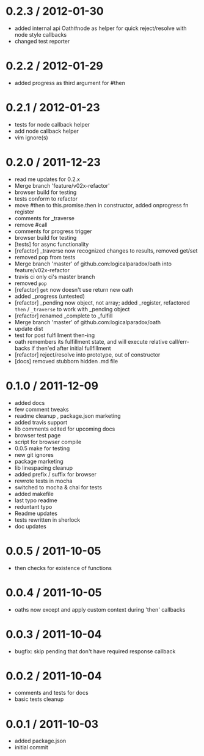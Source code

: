 
0.2.3 / 2012-01-30 
==================

  * added internal api Oath#node as helper for quick reject/resolve with node style callbacks
  * changed test reporter

0.2.2 / 2012-01-29 
==================

  * added progress as third argument for #then

0.2.1 / 2012-01-23 
==================

  * tests for node callback helper
  * add node callback helper
  * vim ignore(s)

0.2.0 / 2011-12-23
==================

  * read me updates for 0.2.x
  * Merge branch 'feature/v02x-refactor'
  * browser build for testing
  * tests conform to refactor
  * move #then to this.promise.then in constructor, added onprogress fn register
  * comments for _traverse
  * remove #call
  * comments for progress trigger
  * browser build for testing
  * [tests] for async functionality
  * [refactor] _traverse now recognized changes to results, removed get/set
  * removed pop from tests
  * Merge branch 'master' of github.com:logicalparadox/oath into feature/v02x-refactor
  * travis ci only ci's master branch
  * removed `pop`
  * [refactor] `get` now doesn't use return new oath
  * added _progress (untested)
  * [refactor] _pending now object, not array; added _register, refactored `then` / `_traverse` to work with _pending object
  * [refactor] renamed _complete to _fulfill
  * Merge branch 'master' of github.com:logicalparadox/oath
  * update dist
  * test for post fulfillment then-ing
  * oath remembers its fulfillment state, and will execute relative call/err-backs if then'ed after initial fullfillment
  * [refactor] reject/resolve into prototype, out of constructor
  * [docs] removed stubborn hidden .md file

0.1.0 / 2011-12-09
==================

  * added docs
  * few comment tweaks
  * readme cleanup , package.json marketing
  * added travis support
  * lib comments edited for upcoming docs
  * browser test page
  * script for browser compile
  * 0.0.5 make for testing
  * new git ignores
  * package marketing
  * lib linespacing cleanup
  * added prefix / suffix for browser
  * rewrote tests in mocha
  * switched to mocha & chai for tests
  * added makefile
  * last typo readme
  * reduntant typo
  * Readme updates
  * tests rewritten in sherlock
  * doc updates

0.0.5 / 2011-10-05
==================

  * then checks for existence of functions

0.0.4 / 2011-10-05
==================

  * oaths now except and apply custom context during 'then' callbacks

0.0.3 / 2011-10-04
==================

  * bugfix: skip pending that don't have required response callback

0.0.2 / 2011-10-04
==================

  * comments and tests for docs
  * basic tests cleanup

0.0.1 / 2011-10-03
==================

  * added package.json
  * initial commit
